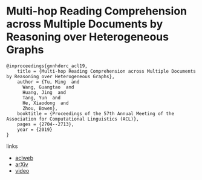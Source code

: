 # Multi-hop Reading Comprehension across Multiple Documents by Reasoning over Heterogeneous Graphs


```
@inproceedings{gnnhderc_acl19,
    title = {Multi-hop Reading Comprehension across Multiple Documents by Reasoning over Heterogeneous Graphs},
    author = {Tu, Ming  and
      Wang, Guangtao  and
      Huang, Jing  and
      Tang, Yun  and
      He, Xiaodong  and
      Zhou, Bowen},
    booktitle = {Proceedings of the 57th Annual Meeting of the Association for Computational Linguistics (ACL)},
    pages = {2704--2713},
    year = {2019}
}
```

links
- [aclweb](https://www.aclweb.org/anthology/papers/P/P19/P19-1260/)
- [arXiv](https://arxiv.org/abs/1905.07374)
- [video](http://www.livecongress.it/aol/indexSA.php?id=ED9A1F4B&ticket=)
